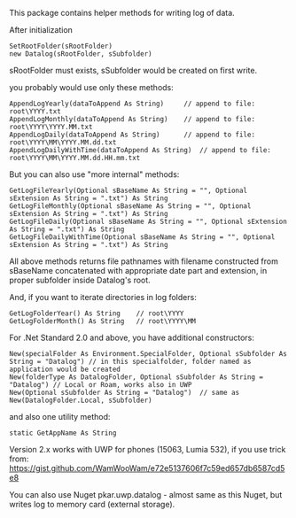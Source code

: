 This package contains helper methods for writing log of data.

After initialization

	SetRootFolder(sRootFolder)
	new Datalog(sRootFolder, sSubfolder)

sRootFolder must exists, sSubfolder would be created on first write.

you probably would use only these methods:

	AppendLogYearly(dataToAppend As String)		// append to file: root\YYYY.txt
	AppendLogMonthly(dataToAppend As String)	// append to file: root\YYYY\YYYY.MM.txt
	AppendLogDaily(dataToAppend As String)		// append to file: root\YYYY\MM\YYYY.MM.dd.txt
	AppendLogDailyWithTime(dataToAppend As String)	// append to file: root\YYYY\MM\YYYY.MM.dd.HH.mm.txt

But you can also use "more internal" methods:

	GetLogFileYearly(Optional sBaseName As String = "", Optional sExtension As String = ".txt") As String
	GetLogFileMonthly(Optional sBaseName As String = "", Optional sExtension As String = ".txt") As String
	GetLogFileDaily(Optional sBaseName As String = "", Optional sExtension As String = ".txt") As String
	GetLogFileDailyWithTime(Optional sBaseName As String = "", Optional sExtension As String = ".txt") As String

All above methods returns file pathnames with filename constructed from sBaseName concatenated with appropriate date part and extension, in proper subfolder inside Datalog's root.

And, if you want to iterate directories in log folders:

	GetLogFolderYear() As String	// root\YYYY
	GetLogFolderMonth() As String	// root\YYYY\MM

For .Net Standard 2.0 and above, you have additional constructors:

	New(specialFolder As Environment.SpecialFolder, Optional sSubfolder As String = "Datalog") // in this specialfolder, folder named as application would be created
	New(folderType As DatalogFolder, Optional sSubfolder As String = "Datalog")	// Local or Roam, works also in UWP
	New(Optional sSubfolder As String = "Datalog")	// same as New(DatalogFolder.Local, sSubfolder)

and also one utility method:

	static GetAppName As String

Version 2.x works with UWP for phones (15063, Lumia 532), if you use trick from:
https://gist.github.com/WamWooWam/e72e5137606f7c59ed657db6587cd5e8

You can also use Nuget pkar.uwp.datalog - almost same as this Nuget, but writes log to memory card (external storage).